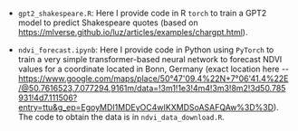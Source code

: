 - `gpt2_shakespeare.R`: Here I provide code in R `torch` to train a GPT2 model to predict Shakespeare quotes (based on https://mlverse.github.io/luz/articles/examples/chargpt.html).

- `ndvi_forecast.ipynb`: Here I provide code in Python using `PyTorch` to train a very simple transformer-based neural network to forecast NDVI values for a coordinate located in Bonn, Germany (exact location here -- https://www.google.com/maps/place/50°47'09.4%22N+7°06'41.4%22E/@50.7616523,7.077294,9161m/data=!3m1!1e3!4m4!3m3!8m2!3d50.785931!4d7.111506?entry=ttu&g_ep=EgoyMDI1MDEyOC4wIKXMDSoASAFQAw%3D%3D). The code to obtain the data is in `ndvi_data_download.R`.
